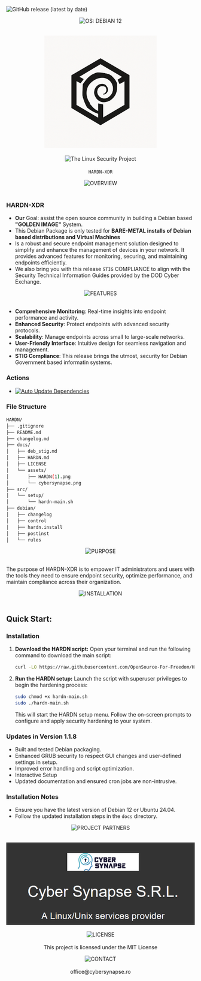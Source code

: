 ![GitHub release (latest by date)](https://img.shields.io/github/v/release/OpenSource-For-Freedom/HARDN?include_prereleases)


<p align="center">
  <img src="https://img.shields.io/badge/OS: Debian Systems-red?style=for-the-badge&labelColor=grey" alt="OS: DEBIAN 12"><br><br>
</p>

<p align="center">
  <img src="docs/assets/HARDN(1).png" alt="HARDN Logo" width="300px" /><br><br>
  <img src="https://img.shields.io/badge/The_Linux_Security_Project-red?style=for-the-badge&labelColor=black" alt="The Linux Security Project"><br><br>
  <code>HARDN-XDR</code>
</p>



<p align="center">
  <img src="https://img.shields.io/badge/OVERVIEW-white?style=for-the-badge&labelColor=black" alt="OVERVIEW"><br><br>
</p>


### HARDN-XDR
- **Our** Goal: assist the open source community in building a Debian based **"GOLDEN IMAGE"** System.
- This Debian Package is only tested for **BARE-METAL installs of Debian based distributions and Virtual Machines**
- Is a robust and secure endpoint management solution designed to simplify and enhance the management of devices in your network. It provides advanced features for monitoring, securing, and maintaining endpoints efficiently.
- We also bring you with this release `STIG` COMPLIANCE to align with the Security Technical Information Guides provided by the DOD Cyber Exchange.

<p align="center">
  <img src="https://img.shields.io/badge/FEATURES-white?style=for-the-badge&labelColor=black" alt="FEATURES"><br><br>
</p>

- **Comprehensive Monitoring**: Real-time insights into endpoint performance and activity.
- **Enhanced Security**: Protect endpoints with advanced security protocols.
- **Scalability**: Manage endpoints across small to large-scale networks.
- **User-Friendly Interface**: Intuitive design for seamless navigation and management.
- **STIG Compliance**: This release brings the utmost, security for Debian Government based informatin systems. 


### Actions
- [![Auto Update Dependencies](https://github.com/OpenSource-For-Freedom/HARDN-XDR/actions/workflows/validate.yml/badge.svg)](https://github.com/OpenSource-For-Freedom/HARDN-XDR/actions/workflows/validate.yml)

### File Structure


```bash
HARDN/
├── .gitignore
├── README.md
├── changelog.md
├── docs/
│   ├── deb_stig.md
│   ├── HARDN.md
│   ├── LICENSE
│   └── assets/
│       ├── HARDN(1).png
│       └── cybersynapse.png
├── src/
│   └── setup/
│       └── hardn-main.sh
├── debian/
│   ├── changelog
│   ├── control
│   ├── hardn.install
│   ├── postinst
│   └── rules
```

</p>


<p align="center">
  <img src="https://img.shields.io/badge/PURPOSE-white?style=for-the-badge&labelColor=black" alt="PURPOSE"><br><br>
</p>

The purpose of HARDN-XDR is to empower IT administrators and users with the tools they need to ensure endpoint security, optimize performance, and maintain compliance across their organization.

<p align="center">
  <img src="https://img.shields.io/badge/INSTALLATION-white?style=for-the-badge&labelColor=black" alt="INSTALLATION"><br><br>
</p>


## Quick Start: 

### Installation

1.  **Download the HARDN script:**
    Open your terminal and run the following command to download the main script:
    ```bash
    curl -LO https://raw.githubusercontent.com/OpenSource-For-Freedom/HARDN-XDR/main/src/setup/hardn-main.sh
    ```

2.  **Run the HARDN setup:**
    Launch the script with superuser privileges to begin the hardening process:
    ```bash
    sudo chmod +x hardn-main.sh
    sudo ./hardn-main.sh
    ```
    This will start the HARDN setup menu. Follow the on-screen prompts to configure and apply security hardening to your system. 


### Updates in Version 1.1.8
- Built and tested Debian packaging.
- Enhanced GRUB security to respect GUI changes and user-defined settings in setup.
- Improved error handling and script optimization.
- Interactive Setup
- Updated documentation and ensured cron jobs are non-intrusive.


### Installation Notes
- Ensure you have the latest version of Debian 12 or Ubuntu 24.04.
- Follow the updated installation steps in the `docs` directory.


<p align="center">
  <img src="https://img.shields.io/badge/PROJECT PARTNERS-white?style=for-the-badge&labelColor=black" alt="PROJECT PARTNERS"><br><br>
</p>


<p align="center">
  <img src="docs/assets/cybersynapse.png" alt="cybersynapse Logo" />
</p>



<p align="center">
  <img src="https://img.shields.io/badge/LICENSE-white?style=for-the-badge&labelColor=black" alt="LICENSE"><br><br>
This project is licensed under the MIT License
  
</p>


<p align="center">
  <img src="https://img.shields.io/badge/CONTACT-white?style=for-the-badge&labelColor=black" alt="CONTACT"><br><br>
office@cybersynapse.ro
</p>



